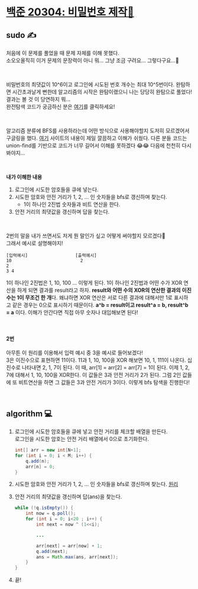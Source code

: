 # [백준 20304: 비밀번호 제작🧩](https://www.acmicpc.net/problem/20304)  
## sudo ✍  
처음에 이 문제를 풀었을 때 문제 자체를 이해 못했다.  
소오오올직히 이거 문제의 문장력이 아니 뭐... 그냥 조금 구려요... 그렇다구요...🤔  

<br/>  

비밀번호의 최댓값이 10^6이고 로그인에 시도된 번호 개수는 최대 10^5번이다. 완탐하면 시간초과날게 뻔한데 알고리즘의 시작은 완탐이랬으니 나는 당당히 완탐으로 풀었다! 결과는 볼 것 이 당연하지 뭐...   
완전탐색 코드가 궁금하신 분은 [여기](https://colorscripter.com/s/f3qUJL3)를 클릭하세요!

<br/>

알고리즘 분류에 BFS를 사용하라는데 어떤 방식으로 사용해야할지 도저히 모르겠어서 구글링을 했다. [여기](https://imksh.com/47#%EB%AC%B8%EC%A0%9C_%EC%84%A4%EB%AA%85) 사이트의 내용이 제일 깔끔하고 이해가 쉬웠다. 다른 분들 코드는 union-find를 기반으로 코드가 너무 길어서 이해를 못하겠다 😂😂 다음에 천천히 다시 봐야지...  

<br/>  

**내가 이해한 내용**  
1. 로그인에 시도한 암호들을 큐에 넣는다.
2. 시도한 암호와 안전 거리가 1, 2, ... 인 숫자들을 bfs로 갱신하며 찾는다.  
    * 1이 하나인 2진법 숫자들과 비트 연산을 한다.
3. 안전 거리의 최댓값을 갱신하며 답을 찾는다.  

<br/>

2번의 말을 내가 쓰면서도 저게 뭔 말인가 싶고 어떻게 써야할지 모르겠다😤  
그래서 예시로 설명해야지!

```
[입력예시]                  [출력예시]
10                          2
2
3 4
```  

1이 하나인 2진법은 1, 10, 100 ... 이렇게 된다. 1이 하나인 2진법과 어떤 수가 XOR 연산을 하게 되면 결과를 result라고 하자. **result와 어떤 수의 XOR의 연산한 결과의 이진수는 1이 무조건 한 개**다. 왜냐하면 XOR 연산은 서로 다른 결과에 대해서만 1로 표시하고 같은 경우는 0으로 표시하기 때문이다. **a^b = result이고 result^a = b, result^b = a** 이다. 이해가 안간다면 직접 아무 숫자나 대입해보면 된다!  

<br/>

#### 2번
아무튼 이 원리를 이용해서 입력 예시 중 3을 예시로 들어보겠다!  
3은 이진수으로 표현하면 11이다. 11과 1, 10, 100을 XOR 해보면 10, 1, 111이 나온다. 십진수로 나타내면 2, 1, 7이 된다. 이 때, arr[1] = arr[2] = arr[7] = 1이 된다.  이제 1, 2, 7에 대해서 1, 10, 100을 XOR한다. 이 값들은 3과 안전 거리가 2가 된다. 그럼 2인 값들에 또 비트연산을 하면 그 값들은 3과 안전 거리가 3이다. 이렇게 bfs 탐색을 진행한다!

<br/>

## algorithm 💻  
1. 로그인에 시도한 암호들을 큐에 넣고 안전 거리를 체크할 배열을 만든다.  
    로그인을 시도한 암호는 안전 거리 배열에서 0으로 초기화한다.
    ```java
    int[] arr = new int[N+1];
    for (int i = 0; i < M; i++) {  
        q.add(n);
        arr[n] = 0;
    }
    ```

2. 시도한 암호와 안전 거리가 1, 2, ... 인 숫자들을 bfs로 갱신하며 찾는다. [원리](#2번)  
3. 안전 거리의 최댓값을 갱신하며 답(ans)을 찾는다.  
    ```java
    while (!q.isEmpty()) {
        int now = q.poll();
        for (int i = 0; i<20 ; i++) {
            int next = now ^ (1<<i);

            ...

            arr[next] = arr[now] + 1;
            q.add(next);
            ans = Math.max(ans, arr[next]); 
        }
    }
    ```
4. 끝!